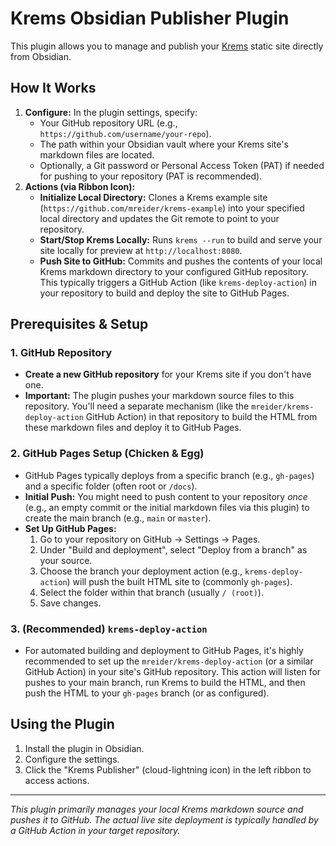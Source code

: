 # Krems Obsidian Publisher Plugin

This plugin allows you to manage and publish your [Krems](https://github.com/mreider/krems) static site directly from Obsidian.

## How It Works

1.  **Configure:** In the plugin settings, specify:
    *   Your GitHub repository URL (e.g., `https://github.com/username/your-repo`).
    *   The path within your Obsidian vault where your Krems site's markdown files are located.
    *   Optionally, a Git password or Personal Access Token (PAT) if needed for pushing to your repository (PAT is recommended).
2.  **Actions (via Ribbon Icon):**
    *   **Initialize Local Directory:** Clones a Krems example site (`https://github.com/mreider/krems-example`) into your specified local directory and updates the Git remote to point to your repository.
    *   **Start/Stop Krems Locally:** Runs `krems --run` to build and serve your site locally for preview at `http://localhost:8080`.
    *   **Push Site to GitHub:** Commits and pushes the contents of your local Krems markdown directory to your configured GitHub repository. This typically triggers a GitHub Action (like `krems-deploy-action`) in your repository to build and deploy the site to GitHub Pages.

## Prerequisites & Setup

### 1. GitHub Repository

*   **Create a new GitHub repository** for your Krems site if you don't have one.
*   **Important:** The plugin pushes your markdown source files to this repository. You'll need a separate mechanism (like the `mreider/krems-deploy-action` GitHub Action) in that repository to build the HTML from these markdown files and deploy it to GitHub Pages.

### 2. GitHub Pages Setup (Chicken & Egg)

*   GitHub Pages typically deploys from a specific branch (e.g., `gh-pages`) and a specific folder (often root or `/docs`).
*   **Initial Push:** You might need to push content to your repository *once* (e.g., an empty commit or the initial markdown files via this plugin) to create the main branch (e.g., `main` or `master`).
*   **Set Up GitHub Pages:**
    1.  Go to your repository on GitHub -> Settings -> Pages.
    2.  Under "Build and deployment", select "Deploy from a branch" as your source.
    3.  Choose the branch your deployment action (e.g., `krems-deploy-action`) will push the built HTML site to (commonly `gh-pages`).
    4.  Select the folder within that branch (usually `/ (root)`).
    5.  Save changes.

### 3. (Recommended) `krems-deploy-action`

*   For automated building and deployment to GitHub Pages, it's highly recommended to set up the `mreider/krems-deploy-action` (or a similar GitHub Action) in your site's GitHub repository. This action will listen for pushes to your main branch, run Krems to build the HTML, and then push the HTML to your `gh-pages` branch (or as configured).

## Using the Plugin

1.  Install the plugin in Obsidian.
2.  Configure the settings.
3.  Click the "Krems Publisher" (cloud-lightning icon) in the left ribbon to access actions.

---

*This plugin primarily manages your local Krems markdown source and pushes it to GitHub. The actual live site deployment is typically handled by a GitHub Action in your target repository.*
